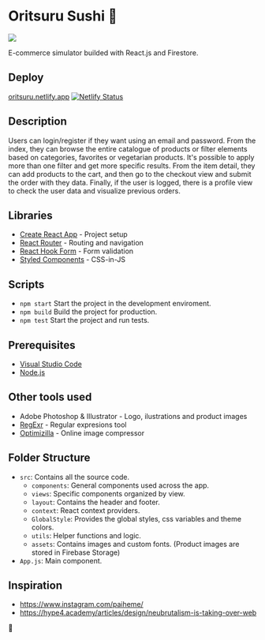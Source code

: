 # Oritsuru Sushi 🍣

[![](https://img.shields.io/badge/README-Español-red)](./README.es.md)

E-commerce simulator builded with React.js and Firestore.

## Deploy

[oritsuru.netlify.app](https://oritsuru.netlify.app)
[![Netlify Status](https://api.netlify.com/api/v1/badges/a253097a-2925-4d33-bb21-7eb6cf663ab0/deploy-status)](https://app.netlify.com/sites/oritsuru/deploys)

## Description

Users can login/register if they want using an email and password.
From the index, they can browse the entire catalogue of products or filter elements based on categories, favorites or vegetarian products. It's possible to apply more than one filter and get more specific results.
From the item detail, they can add products to the cart, and then go to the checkout view and submit the order with they data.
Finally, if the user is logged, there is a profile view to check the user data and visualize previous orders.

## Libraries

- [Create React App][cra] - Project setup
- [React Router][router] - Routing and navigation
- [React Hook Form][form] - Form validation
- [Styled Components][styled] - CSS-in-JS

## Scripts

- `npm start`
    Start the project in the development enviroment.
- `npm build`
    Build the project for production.
- `npm test`
    Start the project and run tests.

## Prerequisites

- [Visual Studio Code](https://code.visualstudio.com/)
- [Node.js](https://nodejs.org)

## Other tools used

- Adobe Photoshop & Illustrator - Logo, ilustrations and product images
- [RegExr][regexr] - Regular expresions tool
- [Optimizilla][opti] - Online image compressor

## Folder Structure

- `src`: Contains all the source code.
    - `components`: General components used across the app.
    - `views`: Specific components organized by view.
    - `layout`: Contains the header and footer.
    - `context`: React context providers.
    - `GlobalStyle`: Provides the global styles, css variables and theme colors.
    - `utils`: Helper functions and logic. 
    - `assets`: Contains images and custom fonts. (Product images are stored in Firebase Storage)
- `App.js`: Main component.

## Inspiration

- https://www.instagram.com/paiheme/
- https://hype4.academy/articles/design/neubrutalism-is-taking-over-web

🐉

[es]: https://img.shields.io/badge/README-Español-red
[deploy]: https://oritsuru.netlify.app
[status]: https://api.netlify.com/api/v1/badges/a253097a-2925-4d33-bb21-7eb6cf663ab0/deploy-status
[netlify]: https://app.netlify.com/sites/oritsuru/deploys
[cra]: https://github.com/facebook/create-react-app
[router]: https://github.com/remix-run/react-router
[form]: https://github.com/react-hook-form/react-hook-form
[styled]: https://github.com/styled-components/styled-components
[regexr]: https://regexr.com
[opti]: https://imagecompressor.com
